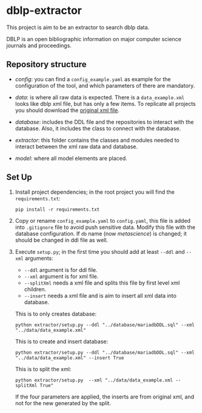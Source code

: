 # dblp-extractor

This project is aim to be an extractor to search dblp data. 

DBLP is an open bibliographic information on major computer science journals and proceedings.

## Repository structure

* _config_:  you can find a `config_example.yaml` as example for the configuration of the tool, and which parameters of there are mandatory. 

* _data_: is where all raw data is expected. There is a `data_example.xml` looks like dblp xml file, but has only a few items. To replicate all projects you should download the [original xml file](https://dblp.org/xml/release/).

* _database_: includes the DDL file and the repositories to interact with the database. Also, it includes the class to connect with the database.

* _extractor_: this folder contains the classes and modules needed to interact between the xml raw data and database.

* _model_: where all model elements are placed.

## Set Up
1. Install project dependencies; in the root project you will find the `requirements.txt`:

    ```console
    pip install -r requirements.txt
    ```

2. Copy or rename  `config_example.yaml` to `config.yaml`, this file is added into `.gitignore` file to avoid push sensitive data. Modify this file with the database configuration. If  `db` name (now *metascience*) is changed; it should be changed in ddl file as well.

3. Execute `setup.py`; in the first time you should add at least `--ddl` and `--xml` arguments:
   * `--ddl` argument is for ddl file.
   * `--xml` argument is for xml file.
   * `--splitXml` needs a xml file and splits this file by first level xml children.
   * `--insert` needs a xml file and is aim to insert all xml data into database.

    This is to only creates database:
    ```console
    python extractor/setup.py --ddl "../database/mariadbDDL.sql" --xml "../data/data_example.xml"
    ```
    
    This is to create and insert database: 
    ```console
    python extractor/setup.py --ddl "../database/mariadbDDL.sql" --xml "../data/data_example.xml" --insert True
    ```

    This is to split the xml:
    ```console
    python extractor/setup.py  --xml "../data/data_example.xml --splitXml True"
    ```
    
    If the four parameters are applied, the inserts are from original xml, and not for the new generated by the split.
